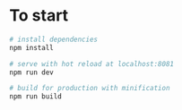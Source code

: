 

# To start

``` bash
# install dependencies
npm install

# serve with hot reload at localhost:8081
npm run dev

# build for production with minification
npm run build

```

